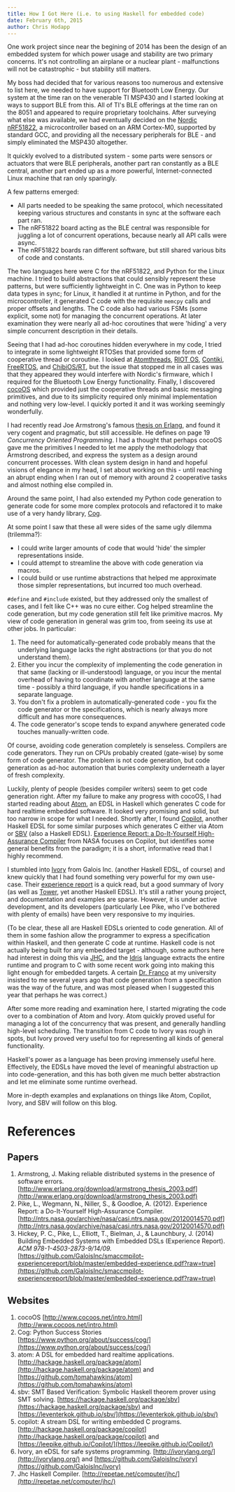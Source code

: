 ```yaml
---
title: How I Got Here (i.e. to using Haskell for embedded code)
date: February 6th, 2015
author: Chris Hodapp
---
```


One work project since near the begining of 2014 has been the design of an embedded system for which power usage and stability are two primary concerns. It's not controlling an airplane or a nuclear plant - malfunctions will not be catastrophic - but stability still matters.

My boss had decided that for various reasons too numerous and extensive to list here, we needed to have support for Bluetooth Low Energy. Our system at the time ran on the venerable TI MSP430 and I started looking at ways to support BLE from this. All of TI's BLE offerings at the time ran on the 8051 and appeared to require proprietary toolchains. After surveying what else was available, we had eventually decided on the [Nordic nRF51822](https://www.nordicsemi.com/eng/Products/Bluetooth-Smart-Bluetooth-low-energy/nRF51822), a microcontroller based on an ARM Cortex-M0, supported by standard GCC, and providing all the necessary peripherals for BLE - and simply eliminated the MSP430 altogether.

It quickly evolved to a distributed system - some parts were sensors or actuators that were BLE peripherals, another part ran constantly as a BLE central, another part ended up as a more powerful, Internet-connected Linux machine that ran only sparingly.

A few patterns emerged:

- All parts needed to be speaking the same protocol, which necessitated keeping various structures and constants in sync at the software each part ran.
- The nRF51822 board acting as the BLE central was responsible for juggling a lot of concurrent operations, because nearly all API calls were async.
- The nRF51822 boards ran different software, but still shared various bits of code and constants.

The two languages here were C for the nRF51822, and Python for the Linux machine. I tried to build abstractions that could sensibly represent these patterns, but were sufficiently lightweight in C. One was in Python to keep data types in sync; for Linux, it handled it at runtime in Python, and for the microcontroller, it generated C code with the requisite `memcpy` calls and proper offsets and lengths. The C code also had various FSMs (some explicit, some not) for managing the concurrent operations. At later examination they were nearly all ad-hoc coroutines that were 'hiding' a very simple concurrent description in their details.

Seeing that I had ad-hoc coroutines hidden everywhere in my code, I tried to integrate in some lightweight RTOSes that provided some form of cooperative thread or coroutine. I looked at [Atomthreads](http://atomthreads.com/), [RIOT OS](http://www.riot-os.org/), [Contiki](http://www.contiki-os.org/), [FreeRTOS](http://www.freertos.org/), and [ChibiOS/RT](http://www.chibios.org/dokuwiki/doku.php), but the issue that stopped me in all cases was that they appeared they would interfere with Nordic's firmware, which I required for the Bluetooth Low Energy functionality. Finally, I discovered [cocoOS](http://www.cocoos.net/intro.html) which provided just the cooperative threads and basic messaging primitives, and due to its simplicity required only minimal implementation and nothing very low-level. I quickly ported it and it was working seemingly wonderfully.

I had recently read Joe Armstrong's famous [thesis on Erlang](http://www.erlang.org/download/armstrong_thesis_2003.pdf), and found it very cogent and pragmatic, but still accessible. He defines on page 19 *Concurrency Oriented Programming*. I had a thought that perhaps cocoOS gave me the primitives I needed to let me apply the methodology that Armstrong described, and express the system as a design around concurrent processes. With clean system design in hand and hopeful visions of elegance in my head, I set about working on this - until reaching an abrupt ending when I ran out of memory with around 2 cooperative tasks and almost nothing else compiled in.

Around the same point, I had also extended my Python code generation to generate code for some more complex protocols and refactored it to make use of a very handy library, [Cog](https://www.python.org/about/success/cog/).

At some point I saw that these all were sides of the same ugly dilemma (trilemma?):

- I could write larger amounts of code that would 'hide' the simpler representations inside.
- I could attempt to streamline the above with code generation via macros.
- I could build or use runtime abstractions that helped me approximate those simpler representations, but incurred too much overhead.

`#define` and `#include` existed, but they addressed only the smallest of cases, and I felt like C++ was no cure either. Cog helped streamline the code generation, but my code generation still felt like primitive macros. My view of code generation in general was grim too, from seeing its use at other jobs. In particular:

1. The need for automatically-generated code probably means that the underlying language lacks the right abstractions (or that you do not understand them).
2. Either you incur the complexity of implementing the code generation in that same (lacking or ill-understood) language, or you incur the mental overhead of having to coordinate with another language at the same time - possibly a third language, if you handle specifications in a separate language.
3. You don't fix a problem in automatically-generated code - you fix the code generator or the specifications, which is nearly always more difficult and has more consequences.
4. The code generator's scope tends to expand anywhere generated code touches manually-written code.

Of course, avoiding code generation completely is senseless. Compilers are code generators. They run on CPUs probably created (gate-wise) by some form of code generator. The problem is not code generation, but code generation as ad-hoc automation that buries complexity underneath a layer of fresh complexity.

Luckily, plenty of people (besides compiler writers) seem to get code generation right. After my failure to make any progress with cocoOS, I had started reading about [Atom](https://github.com/tomahawkins/atom), an EDSL in Haskell which generates C code for hard realtime embedded software. It looked very promising and solid, but too narrow in scope for what I needed. Shortly after, I found [Copilot](https://github.com/leepike/Copilot), another Haskell EDSL for some similar purposes which generates C either via Atom or [SBV](https://hackage.haskell.org/package/sbv) (also a Haskell EDSL).
[Experience Report: a Do-It-Yourself High-Assurance Compiler](http://ntrs.nasa.gov/archive/nasa/casi.ntrs.nasa.gov/20120014570.pdf) from NASA focuses on Copilot, but identifies some general benefits from the paradigm; it is a short, informative read that I highly recommend.

I stumbled into [Ivory](http://ivorylang.org/) from Galois Inc. (another Haskell EDSL, of course) and knew quickly that I had found something very powerful for my own use-case. Their [experience report](https://github.com/GaloisInc/smaccmpilot-experiencereport/blob/master/embedded-experience.pdf?raw=true) is a quick read, but a good summary of Ivory (as well as [Tower](http://ivorylang.org/tower-overview.html), yet another Haskell EDSL). It's still a rather young project, and documentation and examples are sparse. However, it is under active development, and its developers (particularly Lee Pike, who I've bothered with plenty of emails) have been very responsive to my inquiries.

(To be clear, these all are Haskell EDSLs oriented to code generation. All of them in some fashion allow the programmer to express a specification within Haskell, and then generate C code at runtime. Haskell code is not actually being built for any embedded target - although, some authors here had interest in doing this via [JHC](http://repetae.net/computer/jhc/), and the [Idris](http://www.idris-lang.org/) language extracts the entire runtime and program to C with some recent work going into making this light enough for embedded targets.  A certain [Dr. Franco](http://gauss.ececs.uc.edu/franco_files/franco.html) at my university insisted to me several years ago that code generation from a specification was the way of the future, and was most pleased when I suggested this year that perhaps he was correct.)

After some more reading and examination here, I started migrating the code over to a combination of Atom and Ivory. Atom quickly proved useful for managing a lot of the concurrency that was present, and generally handling high-level scheduling. The transition from C code to Ivory was rough in spots, but Ivory proved very useful too for representing all kinds of general functionality.

Haskell's power as a language has been proving immensely useful here. Effectively, the EDSLs have moved the level of meaningful abstraction up into code-generation, and this has both given me much better abstraction and let me eliminate some runtime overhead.

More in-depth examples and explanations on things like Atom, Copilot, Ivory, and SBV will follow on this blog.

# References
## Papers
1. Armstrong, J. Making reliable distributed systems in the presence of software errors. [http://www.erlang.org/download/armstrong_thesis_2003.pdf](http://www.erlang.org/download/armstrong_thesis_2003.pdf)
2. Pike, L., Wegmann, N., Niller, S., & Goodloe, A. (2012). Experience Report: a Do-It-Yourself High-Assurance Compiler. [http://ntrs.nasa.gov/archive/nasa/casi.ntrs.nasa.gov/20120014570.pdf](http://ntrs.nasa.gov/archive/nasa/casi.ntrs.nasa.gov/20120014570.pdf)
3. Hickey, P. C., Pike, L., Elliott, T., Bielman, J., & Launchbury, J. (2014) Building Embedded Systems with Embedded DSLs (Experience Report). *ACM 978-1-4503-2873-9/14/09.* [https://github.com/GaloisInc/smaccmpilot-experiencereport/blob/master/embedded-experience.pdf?raw=true](https://github.com/GaloisInc/smaccmpilot-experiencereport/blob/master/embedded-experience.pdf?raw=true)

## Websites
1. cocoOS [http://www.cocoos.net/intro.html](http://www.cocoos.net/intro.html)
2. Cog: Python Success Stories [https://www.python.org/about/success/cog/](https://www.python.org/about/success/cog/)
3. atom: A DSL for embedded hard realtime applications. [http://hackage.haskell.org/package/atom](http://hackage.haskell.org/package/atom) and [https://github.com/tomahawkins/atom](https://github.com/tomahawkins/atom)
4. sbv: SMT Based Verification: Symbolic Haskell theorem prover using SMT solving. [https://hackage.haskell.org/package/sbv](https://hackage.haskell.org/package/sbv) and [https://leventerkok.github.io/sbv/](https://leventerkok.github.io/sbv/)
5. copilot: A stream DSL for writing embedded C programs. [http://hackage.haskell.org/package/copilot](http://hackage.haskell.org/package/copilot) and [https://leepike.github.io/Copilot/](https://leepike.github.io/Copilot/)
6. Ivory, an eDSL for safe systems programming. [http://ivorylang.org/](http://ivorylang.org/) and [https://github.com/GaloisInc/ivory](https://github.com/GaloisInc/ivory)
7. Jhc Haskell Compiler. [http://repetae.net/computer/jhc/](http://repetae.net/computer/jhc/)
